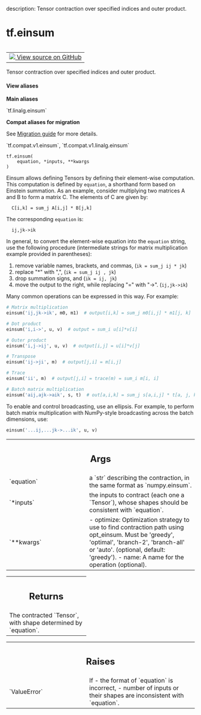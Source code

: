 description: Tensor contraction over specified indices and outer product.

<div itemscope itemtype="http://developers.google.com/ReferenceObject">
<meta itemprop="name" content="tf.einsum" />
<meta itemprop="path" content="Stable" />
</div>

# tf.einsum

<!-- Insert buttons and diff -->

<table class="tfo-notebook-buttons tfo-api nocontent" align="left">
<td>
  <a target="_blank" href="https://github.com/tensorflow/tensorflow/blob/r2.2/tensorflow/python/ops/special_math_ops.py#L327-L404">
    <img src="https://www.tensorflow.org/images/GitHub-Mark-32px.png" />
    View source on GitHub
  </a>
</td>
</table>



Tensor contraction over specified indices and outer product.

<section class="expandable">
  <h4 class="showalways">View aliases</h4>
  <p>
<b>Main aliases</b>
<p>`tf.linalg.einsum`</p>

<b>Compat aliases for migration</b>
<p>See
<a href="https://www.tensorflow.org/guide/migrate">Migration guide</a> for
more details.</p>
<p>`tf.compat.v1.einsum`, `tf.compat.v1.linalg.einsum`</p>
</p>
</section>

<pre class="devsite-click-to-copy prettyprint lang-py tfo-signature-link">
<code>tf.einsum(
    equation, *inputs, **kwargs
)
</code></pre>



<!-- Placeholder for "Used in" -->

Einsum allows defining Tensors by defining their element-wise computation.
This computation is defined by `equation`, a shorthand form based on Einstein
summation. As an example, consider multiplying two matrices A and B to form a
matrix C.  The elements of C are given by:

```
  C[i,k] = sum_j A[i,j] * B[j,k]
```

The corresponding `equation` is:

```
  ij,jk->ik
```

In general, to convert the element-wise equation into the `equation` string,
use the following procedure (intermediate strings for matrix multiplication
example provided in parentheses):

1. remove variable names, brackets, and commas, (`ik = sum_j ij * jk`)
2. replace "*" with ",", (`ik = sum_j ij , jk`)
3. drop summation signs, and (`ik = ij, jk`)
4. move the output to the right, while replacing "=" with "->". (`ij,jk->ik`)

Many common operations can be expressed in this way.  For example:

```python
# Matrix multiplication
einsum('ij,jk->ik', m0, m1)  # output[i,k] = sum_j m0[i,j] * m1[j, k]

# Dot product
einsum('i,i->', u, v)  # output = sum_i u[i]*v[i]

# Outer product
einsum('i,j->ij', u, v)  # output[i,j] = u[i]*v[j]

# Transpose
einsum('ij->ji', m)  # output[j,i] = m[i,j]

# Trace
einsum('ii', m)  # output[j,i] = trace(m) = sum_i m[i, i]

# Batch matrix multiplication
einsum('aij,ajk->aik', s, t)  # out[a,i,k] = sum_j s[a,i,j] * t[a, j, k]
```

To enable and control broadcasting, use an ellipsis.  For example, to perform
batch matrix multiplication with NumPy-style broadcasting across the batch
dimensions, use:

```python
einsum('...ij,...jk->...ik', u, v)
```

<!-- Tabular view -->
 <table class="responsive fixed orange">
<colgroup><col width="214px"><col></colgroup>
<tr><th colspan="2"><h2 class="add-link">Args</h2></th></tr>

<tr>
<td>
`equation`
</td>
<td>
a `str` describing the contraction, in the same format as
`numpy.einsum`.
</td>
</tr><tr>
<td>
`*inputs`
</td>
<td>
the inputs to contract (each one a `Tensor`), whose shapes should
be consistent with `equation`.
</td>
</tr><tr>
<td>
`**kwargs`
</td>
<td>
- optimize: Optimization strategy to use to find contraction path using
opt_einsum. Must be 'greedy', 'optimal', 'branch-2', 'branch-all' or
'auto'. (optional, default: 'greedy').
- name: A name for the operation (optional).
</td>
</tr>
</table>



<!-- Tabular view -->
 <table class="responsive fixed orange">
<colgroup><col width="214px"><col></colgroup>
<tr><th colspan="2"><h2 class="add-link">Returns</h2></th></tr>
<tr class="alt">
<td colspan="2">
The contracted `Tensor`, with shape determined by `equation`.
</td>
</tr>

</table>



<!-- Tabular view -->
 <table class="responsive fixed orange">
<colgroup><col width="214px"><col></colgroup>
<tr><th colspan="2"><h2 class="add-link">Raises</h2></th></tr>

<tr>
<td>
`ValueError`
</td>
<td>
If
- the format of `equation` is incorrect,
- number of inputs or their shapes are inconsistent with `equation`.
</td>
</tr>
</table>

